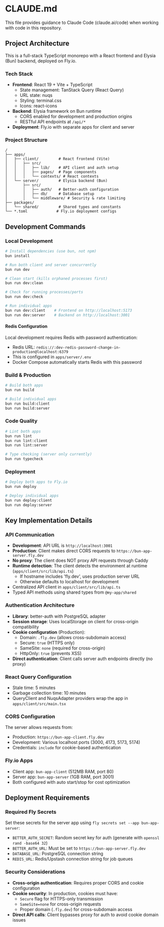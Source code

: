 # CLAUDE.md

This file provides guidance to Claude Code (claude.ai/code) when working with code in this repository.

## Project Architecture

This is a full-stack TypeScript monorepo with a React frontend and Elysia (Bun) backend, deployed on Fly.io.

### Tech Stack
- **Frontend**: React 19 + Vite + TypeScript
  - State management: TanStack Query (React Query)
  - URL state: nuqs
  - Styling: terminal.css
  - Icons: react-icons
- **Backend**: Elysia framework on Bun runtime
  - CORS enabled for development and production origins
  - RESTful API endpoints at `/api/*`
- **Deployment**: Fly.io with separate apps for client and server

### Project Structure
```
/
├── apps/
│   ├── client/         # React frontend (Vite)
│   │   ├── src/
│   │   │   ├── lib/    # API client and auth setup
│   │   │   ├── pages/  # Page components
│   │   │   └── contexts/ # React contexts
│   └── server/         # Elysia backend (Bun)
│       ├── src/
│       │   ├── auth/   # Better-auth configuration
│       │   ├── db/     # Database setup
│       │   └── middleware/ # Security & rate limiting
├── packages/
│   └── shared/         # Shared types and constants
└── *.toml             # Fly.io deployment configs
```

## Development Commands

### Local Development
```bash
# Install dependencies (use bun, not npm)
bun install

# Run both client and server concurrently
bun run dev

# Clean start (kills orphaned processes first)
bun run dev:clean

# Check for running processes/ports
bun run dev:check

# Run individual apps
bun run dev:client    # Frontend on http://localhost:5173
bun run dev:server    # Backend on http://localhost:3001
```

#### Redis Configuration
Local development requires Redis with password authentication:
- Redis URL: `redis://:dev-redis-password-change-in-production@localhost:6379`
- This is configured in `apps/server/.env`
- Docker Compose automatically starts Redis with this password

### Build & Production
```bash
# Build both apps
bun run build

# Build individual apps
bun run build:client
bun run build:server
```

### Code Quality
```bash
# Lint both apps
bun run lint
bun run lint:client
bun run lint:server

# Type checking (server only currently)
bun run typecheck
```

### Deployment
```bash
# Deploy both apps to Fly.io
bun run deploy

# Deploy individual apps
bun run deploy:client
bun run deploy:server
```

## Key Implementation Details

### API Communication
- **Development**: API URL is `http://localhost:3001`
- **Production**: Client makes direct CORS requests to `https://bun-app-server.fly.dev`
- **No proxy**: The client does NOT proxy API requests through Caddy
- **Runtime detection**: The client detects the environment at runtime (`apps/client/src/lib/api.ts`)
  - If hostname includes 'fly.dev', uses production server URL
  - Otherwise defaults to localhost for development
- Centralized API client in `apps/client/src/lib/api.ts`
- Typed API methods using shared types from `@my-app/shared`

### Authentication Architecture
- **Library**: better-auth with PostgreSQL adapter
- **Session storage**: Uses localStorage on client for cross-origin compatibility
- **Cookie configuration** (Production):
  - Domain: `.fly.dev` (allows cross-subdomain access)
  - Secure: `true` (HTTPS only)
  - SameSite: `none` (required for cross-origin)
  - HttpOnly: `true` (prevents XSS)
- **Direct authentication**: Client calls server auth endpoints directly (no proxy)

### React Query Configuration
- Stale time: 5 minutes
- Garbage collection time: 10 minutes
- QueryClient and NuqsAdapter providers wrap the app in `apps/client/src/main.tsx`

### CORS Configuration
The server allows requests from:
- Production: `https://bun-app-client.fly.dev`
- Development: Various localhost ports (3000, 4173, 5173, 5174)
- Credentials: `include` for cookie-based authentication

### Fly.io Apps
- Client app: `bun-app-client` (512MB RAM, port 80)
- Server app: `bun-app-server` (1GB RAM, port 3001)
- Both configured with auto start/stop for cost optimization

## Deployment Requirements

### Required Fly Secrets
Set these secrets for the server app using `fly secrets set --app bun-app-server`:
- `BETTER_AUTH_SECRET`: Random secret key for auth (generate with `openssl rand -base64 32`)
- `BETTER_AUTH_URL`: Must be set to `https://bun-app-server.fly.dev`
- `DATABASE_URL`: PostgreSQL connection string
- `REDIS_URL`: Redis/Upstash connection string for job queues

### Security Considerations
- **Cross-origin authentication**: Requires proper CORS and cookie configuration
- **Cookie security**: In production, cookies must have:
  - `Secure` flag for HTTPS-only transmission
  - `SameSite=none` for cross-origin requests
  - Proper domain (`.fly.dev`) for cross-subdomain access
- **Direct API calls**: Client bypasses proxy for auth to avoid cookie domain issues